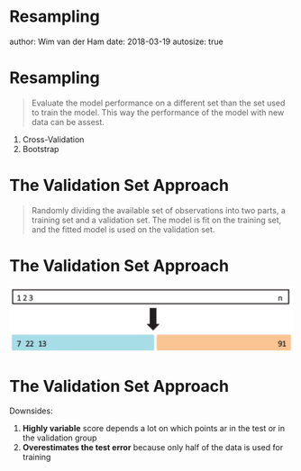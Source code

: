 

Resampling
========================================================
author: Wim van der Ham
date: 2018-03-19
autosize: true

Resampling
========================================================

> Evaluate the model performance on a different set than the set used to train the model. This way the performance of the model with new data can be assest.

1. Cross-Validation
1. Bootstrap

The Validation Set Approach
========================================================

> Randomly dividing the available set of observations into two parts, a training set and a validation set. The model is fit on the training set, and the fitted model is used on the validation set.

The Validation Set Approach
========================================================

![Validation Set](./validation_set.jpg)

The Validation Set Approach
========================================================

Downsides:

1. **Highly variable** score depends a lot on which points ar in the test or in the validation group
2. **Overestimates the test error** because only half of the data is used for training

